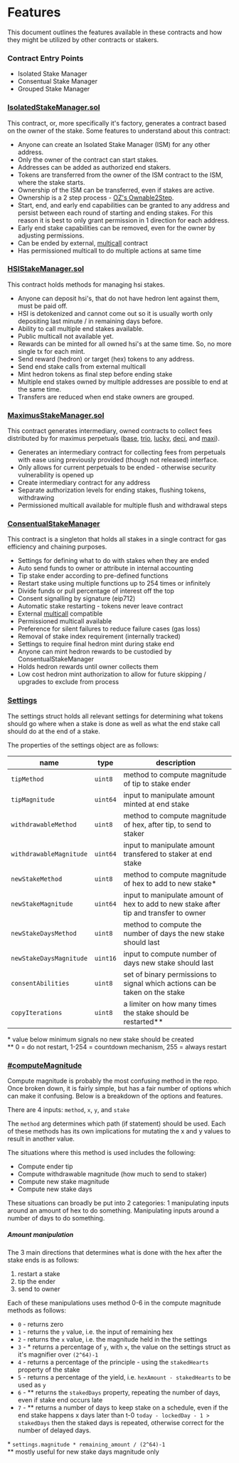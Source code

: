 # Features

This document outlines the features available in these contracts and how they might be utilized by other contracts or stakers.

### Contract Entry Points

- Isolated Stake Manager
- Consentual Stake Manager
- Grouped Stake Manager

### [IsolatedStakeManager.sol](./contracts/IsolatedStakeManager.sol)

This contract, or, more specifically it's factory, generates a contract based on the owner of the stake. Some features to understand about this contract:
* Anyone can create an Isolated Stake Manager (ISM) for any other address.
* Only the owner of the contract can start stakes.
* Addresses can be added as authorized end stakers.
* Tokens are transferred from the owner of the ISM contract to the ISM, where the stake starts.
* Ownership of the ISM can be transferred, even if stakes are active.
* Ownership is a 2 step process - [OZ's Ownable2Step](https://docs.openzeppelin.com/contracts/4.x/api/access#Ownable2Step).
* Start, end, and early end capabilities can be granted to any address and persist between each round of starting and ending stakes. For this reason it is best to only grant permission in 1 direction for each address.
* Early end stake capabilities can be removed, even for the owner by adjusting permissions.
* Can be ended by external, [multicall](https://github.com/mds1/multicall) contract
* Has permissioned multicall to do multiple actions at same time

### [HSIStakeManager.sol](./contracts/HSIStakeManager.sol)

This contract holds methods for managing hsi stakes.
* Anyone can deposit hsi's, that do not have hedron lent against them, must be paid off.
* HSI is detokenized and cannot come out so it is usually worth only depositing last minute / in remaining days before.
* Ability to call multiple end stakes available.
* Public multicall not available yet.
* Rewards can be minted for all owned hsi's at the same time. So, no more single tx for each mint.
* Send reward (hedron) or target (hex) tokens to any address.
* Send end stake calls from external multicall
* Mint hedron tokens as final step before ending stake
* Multiple end stakes owned by multiple addresses are possible to end at the same time.
* Transfers are reduced when end stake owners are grouped.

### [MaximusStakeManager.sol](./contracts/MaximusStakeManager.sol)

This contract generates intermediary, owned contracts to collect fees distributed by for maximus perpetuals ([base](https://etherscan.io/address/0xe9f84d418B008888A992Ff8c6D22389C2C3504e0), [trio](https://etherscan.io/address/0xF55cD1e399e1cc3D95303048897a680be3313308), [lucky](https://etherscan.io/address/0x6B0956258fF7bd7645aa35369B55B61b8e6d6140), [deci](https://etherscan.io/address/0x6b32022693210cD2Cfc466b9Ac0085DE8fC34eA6), and [maxi](https://etherscan.io/address/0x0d86EB9f43C57f6FF3BC9E23D8F9d82503f0e84b)).

* Generates an intermediary contract for collecting fees from perpetuals with ease using previously provided (though not released) interface.
* Only allows for current perpetuals to be ended - otherwise security vulnerability is opened up
* Create intermediary contract for any address
* Separate authorization levels for ending stakes, flushing tokens, withdrawing
* Permissioned multicall available for multiple flush and withdrawal steps

### [ConsentualStakeManager](./contracts/ConsentualStakeManager.sol)

This contract is a singleton that holds all stakes in a single contract for gas efficiency and chaining purposes.

* Settings for defining what to do with stakes when they are ended
* Auto send funds to owner or attribute in internal accounting
* Tip stake ender according to pre-defined functions
* Restart stake using multiple functions up to 254 times or infinitely
* Divide funds or pull percentage of interest off the top
* Consent signalling by signature (eip712)
* Automatic stake restarting - tokens never leave contract
* External [multicall](https://github.com/mds1/multicall) compatible
* Permissioned multicall available
* Preference for silent failures to reduce failure cases (gas loss)
* Removal of stake index requirement (internally tracked)
* Settings to require final hedron mint during stake end
* Anyone can mint hedron rewards to be custodied by ConsentualStakeManager
* Holds hedron rewards until owner collects them
* Low cost hedron mint authorization to allow for future skipping / upgrades to exclude from process

### [Settings](./contracts/ConsentualStakeManager.sol)

The settings struct holds all relevant settings for determining what tokens should go where when a stake is done as well as what the end stake call should do at the end of a stake.

The properties of the settings object are as follows:

| name | type | description |
|------|------|-------------|
| `tipMethod`             | `uint8`  | method to compute magnitude of tip to stake ender |
| `tipMagnitude`          | `uint64` | input to manipulate amount minted at end stake |
| `withdrawableMethod`    | `uint8`  | method to compute magnitude of hex, after tip, to send to staker |
| `withdrawableMagnitude` | `uint64` | input to manipulate amount transfered to staker at end stake |
| `newStakeMethod`        | `uint8`  | method to compute magnitude of hex to add to new stake* |
| `newStakeMagnitude`     | `uint64` | input to manipulate amount of hex to add to new stake after tip and transfer to owner |
| `newStakeDaysMethod`    | `uint8`  | method to compute the number of days the new stake should last |
| `newStakeDaysMagnitude` | `uint16` | input to compute number of days new stake should last |
| `consentAbilities`      | `uint8`  | set of binary permissions to signal which actions can be taken on the stake |
| `copyIterations`        | `uint8`  | a limiter on how many times the stake should be restarted** |

\* value below minimum signals no new stake should be created<br>
\** 0 = do not restart, 1-254 = countdown mechanism, 255 = always restart


### [#computeMagnitude](./contracts/ConsentualStakeManager.sol)

Compute magnitude is probably the most confusing method in the repo. Once broken down, it is fairly simple, but has a fair number of options which can make it confusing. Below is a breakdown of the options and features.

There are 4 inputs: `method`, `x`, `y`, and `stake`

The `method` arg determines which path (if statement) should be used. Each of these methods has its own implications for mutating the x and y values to result in another value.

The situations where this method is used includes the following:
* Compute ender tip
* Compute withdrawable magnitude (how much to send to staker)
* Compute new stake magnitude
* Compute new stake days

These situations can broadly be put into 2 categories: 1 manipulating inputs around an amount of hex to do something. Manipulating inputs around a number of days to do something.

##### Amount manipulation

The 3 main directions that determines what is done with the hex after the stake ends is as follows:
1. restart a stake
1. tip the ender
1. send to owner

Each of these manipulations uses method 0-6 in the compute magnitude methods as follows:

* `0` - returns zero
* `1` - returns the `y` value, i.e. the input of remaining hex
* `2` - returns the `x` value, i.e. the magnitude held in the the settings
* `3` - * returns a percentage of `y`, with `x`, the value on the settings struct as it's magnifier over `(2^64)-1`
* `4` - returns a percentage of the principle - using the `stakedHearts` property of the stake
* `5` - returns a percentage of the yield, i.e. `hexAmount - stakedHearts` to be used as `y`
* `6` - ** returns the `stakedDays` property, repeating the number of days, even if stake end occurs late
* `7` - ** returns a number of days to keep stake on a schedule, even if the end stake happens x days later than t-0 `today - lockedDay - 1 > stakedDays` then the staked days is repeated, otherwise correct for the number of delayed days.

\* ```settings.magnitude * remaining_amount / (2^64)-1```<br>
\** mostly useful for new stake days magnitude only<br>
